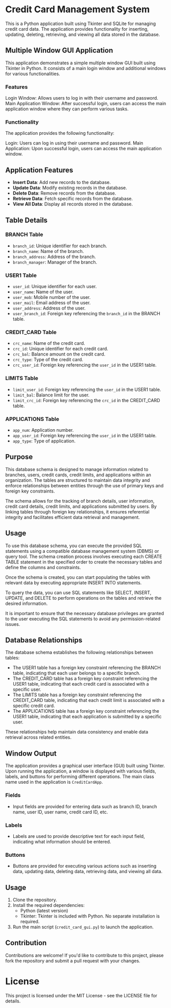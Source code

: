 # Credit Card Management System

This is a Python application built using Tkinter and SQLite for managing credit card data. The application provides functionality for inserting, updating, deleting, retrieving, and viewing all data stored in the database.

## Multiple Window GUI Application
This application demonstrates a simple multiple window GUI built using Tkinter in Python. It consists of a main login window and additional windows for various functionalities.

### Features
Login Window: Allows users to log in with their username and password.
Main Application Window: After successful login, users can access the main application window where they can perform various tasks.

### Functionality
The application provides the following functionality:

Login: Users can log in using their username and password.
Main Application: Upon successful login, users can access the main application window.  



## Application Features

- **Insert Data**: Add new records to the database.
- **Update Data**: Modify existing records in the database.
- **Delete Data**: Remove records from the database.
- **Retrieve Data**: Fetch specific records from the database.
- **View All Data**: Display all records stored in the database.

## Table Details

### BRANCH Table
- `branch_id`: Unique identifier for each branch.
- `branch_name`: Name of the branch.
- `branch_address`: Address of the branch.
- `branch_manager`: Manager of the branch.

### USER1 Table
- `user_id`: Unique identifier for each user.
- `user_name`: Name of the user.
- `user_mob`: Mobile number of the user.
- `user_mail`: Email address of the user.
- `user_address`: Address of the user.
- `user_branch_id`: Foreign key referencing the `branch_id` in the BRANCH table.

### CREDIT_CARD Table
- `crc_name`: Name of the credit card.
- `crc_id`: Unique identifier for each credit card.
- `crc_bal`: Balance amount on the credit card.
- `crc_type`: Type of the credit card.
- `crc_user_id`: Foreign key referencing the `user_id` in the USER1 table.

### LIMITS Table
- `limit_user_id`: Foreign key referencing the `user_id` in the USER1 table.
- `limit_bal`: Balance limit for the user.
- `limit_crc_id`: Foreign key referencing the `crc_id` in the CREDIT_CARD table.

### APPLICATIONS Table
- `app_num`: Application number.
- `app_user_id`: Foreign key referencing the `user_id` in the USER1 table.
- `app_type`: Type of application.

## Purpose

This database schema is designed to manage information related to branches, users, credit cards, credit limits, and applications within an organization. The tables are structured to maintain data integrity and enforce relationships between entities through the use of primary keys and foreign key constraints.

The schema allows for the tracking of branch details, user information, credit card details, credit limits, and applications submitted by users. By linking tables through foreign key relationships, it ensures referential integrity and facilitates efficient data retrieval and management.

## Usage

To use this database schema, you can execute the provided SQL statements using a compatible database management system (DBMS) or query tool. The schema creation process involves executing each CREATE TABLE statement in the specified order to create the necessary tables and define the columns and constraints.

Once the schema is created, you can start populating the tables with relevant data by executing appropriate INSERT INTO statements.

To query the data, you can use SQL statements like SELECT, INSERT, UPDATE, and DELETE to perform operations on the tables and retrieve the desired information.

It is important to ensure that the necessary database privileges are granted to the user executing the SQL statements to avoid any permission-related issues.

## Database Relationships

The database schema establishes the following relationships between tables:

- The USER1 table has a foreign key constraint referencing the BRANCH table, indicating that each user belongs to a specific branch.
- The CREDIT_CARD table has a foreign key constraint referencing the USER1 table, indicating that each credit card is associated with a specific user.
- The LIMITS table has a foreign key constraint referencing the CREDIT_CARD table, indicating that each credit limit is associated with a specific credit card.
- The APPLICATIONS table has a foreign key constraint referencing the USER1 table, indicating that each application is submitted by a specific user.

These relationships help maintain data consistency and enable data retrieval across related entities.


## Window Output

The application provides a graphical user interface (GUI) built using Tkinter. Upon running the application, a window is displayed with various fields, labels, and buttons for performing different operations. The main class name used in the application is `CreditCardApp`.

### Fields
- Input fields are provided for entering data such as branch ID, branch name, user ID, user name, credit card ID, etc.

### Labels
- Labels are used to provide descriptive text for each input field, indicating what information should be entered.

### Buttons
- Buttons are provided for executing various actions such as inserting data, updating data, deleting data, retrieving data, and viewing all data.

## Usage

1. Clone the repository.
2. Install the required dependencies:
   - Python (latest version)
   - Tkinter: Tkinter is included with Python. No separate installation is required.
3. Run the main script (`credit_card_gui.py`) to launch the application.



## Contribution

Contributions are welcome! If you'd like to contribute to this project, please fork the repository and submit a pull request with your changes.

# License
This project is licensed under the MIT License - see the LICENSE file for details.
